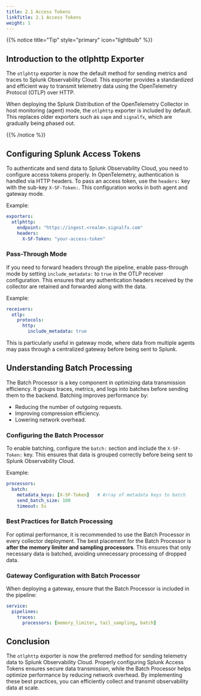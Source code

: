 ```yaml
---
title: 2.1 Access Tokens
linkTitle: 2.1 Access Tokens
weight: 1
---
```



{{% notice title="Tip" style="primary" icon="lightbulb" %}}

## Introduction to the otlphttp Exporter

The `otlphttp` exporter is now the default method for sending metrics and traces to Splunk Observability Cloud. This exporter provides a standardized and efficient way to transmit telemetry data using the OpenTelemetry Protocol (OTLP) over HTTP.

When deploying the Splunk Distribution of the OpenTelemetry Collector in host monitoring (agent) mode, the `otlphttp` exporter is included by default. This replaces older exporters such as `sapm` and `signalfx`, which are gradually being phased out.

{{% /notice %}}

## Configuring Splunk Access Tokens

To authenticate and send data to Splunk Observability Cloud, you need to configure access tokens properly.
In OpenTelemetry, authentication is handled via HTTP headers. To pass an access token, use the `headers:` key with the sub-key `X-SF-Token:`. This configuration works in both agent and gateway mode.

Example:

```yaml
exporters:
  otlphttp:
    endpoint: "https://ingest.<realm>.signalfx.com"
    headers:
      X-SF-Token: "your-access-token"
```

### Pass-Through Mode

If you need to forward headers through the pipeline, enable pass-through mode by setting `include_metadata:` to `true` in the OTLP receiver configuration. This ensures that any authentication headers received by the collector are retained and forwarded along with the data.

Example:

```yaml
receivers:
  otlp:
    protocols:
      http:
        include_metadata: true
```

This is particularly useful in gateway mode, where data from multiple agents may pass through a centralized gateway before being sent to Splunk.

## Understanding Batch Processing

The Batch Processor is a key component in optimizing data transmission efficiency. It groups traces, metrics, and logs into batches before sending them to the backend. Batching improves performance by:

- Reducing the number of outgoing requests.
- Improving compression efficiency.
- Lowering network overhead.

### Configuring the Batch Processor

To enable batching, configure the `batch:` section and include the `X-SF-Token:` key. This ensures that data is grouped correctly before being sent to Splunk Observability Cloud.

Example:

```yaml
processors:
  batch:
    metadata_keys: [X-SF-Token]   # Array of metadata keys to batch 
    send_batch_size: 100
    timeout: 5s
```

### Best Practices for Batch Processing

For optimal performance, it is recommended to use the Batch Processor in every collector deployment. The best placement for the Batch Processor is **after the memory limiter and sampling processors**. This ensures that only necessary data is batched, avoiding unnecessary processing of dropped data.

### Gateway Configuration with Batch Processor

When deploying a gateway, ensure that the Batch Processor is included in the pipeline:

```yaml
service:
  pipelines:
    traces:
      processors: [memory_limiter, tail_sampling, batch]
```

## Conclusion

The `otlphttp` exporter is now the preferred method for sending telemetry data to Splunk Observability Cloud. Properly configuring Splunk Access Tokens ensures secure data transmission, while the Batch Processor helps optimize performance by reducing network overhead. By implementing these best practices, you can efficiently collect and transmit observability data at scale.
